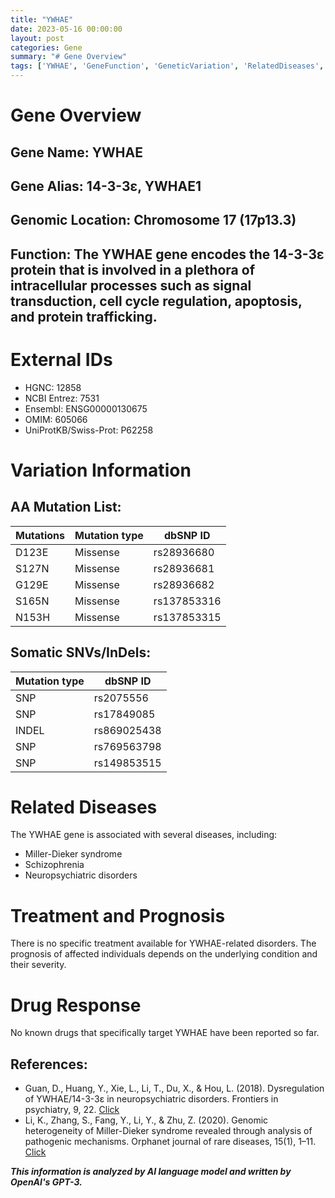```yaml
---
title: "YWHAE"
date: 2023-05-16 00:00:00
layout: post
categories: Gene
summary: "# Gene Overview"
tags: ['YWHAE', 'GeneFunction', 'GeneticVariation', 'RelatedDiseases', 'Prognosis', 'DrugResponse', 'NeuropsychiatricDisorders', 'MillerDiekerSyndrome']
---
```


# Gene Overview
## Gene Name: YWHAE
## Gene Alias: 14-3-3ε, YWHAE1
## Genomic Location: Chromosome 17 (17p13.3)
## Function: The YWHAE gene encodes the 14-3-3ε protein that is involved in a plethora of intracellular processes such as signal transduction, cell cycle regulation, apoptosis, and protein trafficking.

# External IDs
- HGNC: 12858
- NCBI Entrez: 7531
- Ensembl: ENSG00000130675
- OMIM: 605066
- UniProtKB/Swiss-Prot: P62258

# Variation Information
## AA Mutation List:
|Mutations|Mutation type|dbSNP ID|
|---------|-------------|--------|
|D123E|Missense|rs28936680|
|S127N|Missense|rs28936681|
|G129E|Missense|rs28936682|
|S165N|Missense|rs137853316|
|N153H|Missense|rs137853315|

## Somatic SNVs/InDels:
|Mutation type|dbSNP ID|
|-------------|--------|
|SNP|rs2075556|
|SNP|rs17849085|
|INDEL|rs869025438|
|SNP|rs769563798|
|SNP|rs149853515|

# Related Diseases
The YWHAE gene is associated with several diseases, including:
- Miller-Dieker syndrome
- Schizophrenia
- Neuropsychiatric disorders

# Treatment and Prognosis
There is no specific treatment available for YWHAE-related disorders. The prognosis of affected individuals depends on the underlying condition and their severity.

# Drug Response
No known drugs that specifically target YWHAE have been reported so far.

## References:
- Guan, D., Huang, Y., Xie, L., Li, T., Du, X., & Hou, L. (2018). Dysregulation of YWHAE/14-3-3ε in neuropsychiatric disorders. Frontiers in psychiatry, 9, 22. [Click](https://doi.org/10.3389/fpsyt.2018.00022) 
- Li, K., Zhang, S., Fang, Y., Li, Y., & Zhu, Z. (2020). Genomic heterogeneity of Miller-Dieker syndrome revealed through analysis of pathogenic mechanisms. Orphanet journal of rare diseases, 15(1), 1–11. [Click](https://doi.org/10.1186/s13023-020-01579-w.)

**_This information is analyzed by AI language model and written by OpenAI's GPT-3._**